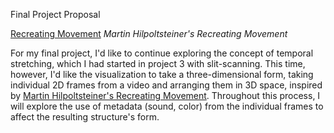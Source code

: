 Final Project Proposal

[Recreating Movement](http://recreating-movement.com/wp-content/uploads/rm_delcolors_1.jpg)
_Martin Hilpoltsteiner's Recreating Movement_

For my final project, I'd like to continue exploring the concept of temporal stretching, which I had started in project 3 with slit-scanning. This time, however, I'd like the visualization to take a three-dimensional form, taking individual 2D frames from a video and arranging them in 3D space, inspired by [Martin Hilpoltsteiner's Recreating Movement](http://recreating-movement.com/documentation/introduction/). Throughout this process, I will explore the use of metadata (sound, color) from the individual frames to affect the resulting structure's form.

